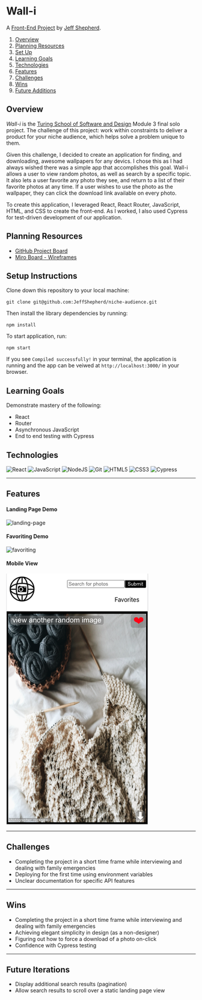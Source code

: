 # Wall-i

A [Front-End Project](https://frontend.turing.edu/projects/module-3/niche-audience.html) by [Jeff Shepherd](https://github.com/JeffShepherd).

1. [Overview](#overview)
2. [Planning Resources](#planning-resources)
3. [Set Up](#setup-instructions)
4. [Learning Goals](#learning-goals)
5. [Technologies](#technologies)
6. [Features](#features)
7. [Challenges](#challenges)
8. [Wins](#wins)
9. [Future Additions](#future-iterations)


## Overview

_Wall-i_ is the [Turing School of Software and Design](https://turing.io/) Module 3 final solo project. The challenge of this project: work within constraints to deliver a product for your niche audience, which helps solve a problem unique to them.

Given this challenge, I decided to create an application for finding, and downloading, awesome wallpapers for any devics. I chose this as I had always wished there was a simple app that accomplishes this goal. Wall-i allows a user to view random photos, as well as search by a specific topic. It also lets a user favorite any photo they see, and return to a list of their favorite photos at any time. If a user wishes to use the photo as the wallpaper, they can click the download link available on every photo.

To create this application, I leveraged React, React Router, JavaScript, HTML, and CSS to create the front-end. As I worked, I also used Cypress for test-driven development of our application.




## Planning Resources

* [GitHub Project Board](https://github.com/JeffShepherd/niche-audience/projects/1)
* [Miro Board - Wireframes](https://miro.com/app/board/o9J_lI88SmI=/)


## Setup Instructions


Clone down this repository to your local machine:

```
git clone git@github.com:JeffShepherd/niche-audience.git
```

Then install the library dependencies by running:

```
npm install
```

To start application, run:

```
npm start
```

If you see `Compiled successfully!` in your terminal, the application is running and the app can be veiwed at `http://localhost:3000/` in your browser.



## Learning Goals
Demonstrate mastery of the following:
* React
* Router
* Asynchronous JavaScript
* End to end testing with Cypress


## Technologies

<img alt="React" src="https://img.shields.io/badge/react%20-%2320232a.svg?&style=for-the-badge&logo=react&logoColor=%2361DAFB"/>
<img alt="JavaScript" src="https://img.shields.io/badge/javascript%20-%23323330.svg?&style=for-the-badge&logo=javascript&logoColor=%23F7DF1E"/>
<img alt="NodeJS" src="https://img.shields.io/badge/node.js%20-%2343853D.svg?&style=for-the-badge&logo=node.js&logoColor=white"/>
<img alt="Git" src="https://img.shields.io/badge/git%20-%23F05033.svg?&style=for-the-badge&logo=git&logoColor=white"/>
<img alt="HTML5" src="https://img.shields.io/badge/html5%20-%23E34F26.svg?&style=for-the-badge&logo=html5&logoColor=white"/>
<img alt="CSS3" src="https://img.shields.io/badge/css3%20-%231572B6.svg?&style=for-the-badge&logo=css3&logoColor=white"/>
<img alt="Cypress" src='https://img.shields.io/badge/cypress%20-%23404d59.svg?&style=for-the-badge&logo=Cypress&logoColor=white'/>

---
## Features

#### Landing Page Demo

![landing-page](./public/assets/landingView.gif)

#### Favoriting Demo

![favoriting](./public/assets/favoriting.gif)


#### Mobile View

![mobile-landing page](./public/assets/mobileView.png)



---
## Challenges

* Completing the project in a short time frame while interviewing and dealing with family emergencies
* Deploying for the first time using environment variables
* Unclear documentation for specific API features


---
## Wins

* Completing the project in a short time frame while interviewing and dealing with family emergencies
* Achieving elegant simplicity in design (as a non-designer)
* Figuring out how to force a download of a photo on-click
* Confidence with Cypress testing


---
## Future Iterations

* Display additional search results (pagination)
* Allow search results to scroll over a static landing page view


